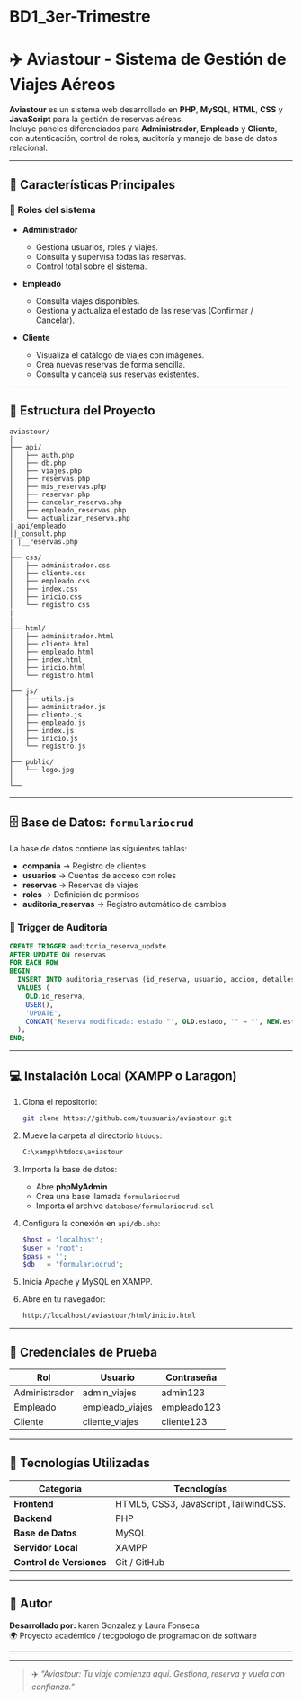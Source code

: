 # BD1_3er-Trimestre
# ✈️ Aviastour - Sistema de Gestión de Viajes Aéreos

**Aviastour** es un sistema web desarrollado en **PHP**, **MySQL**, **HTML**, **CSS** y **JavaScript** para la gestión de reservas aéreas.  
Incluye paneles diferenciados para **Administrador**, **Empleado** y **Cliente**, con autenticación, control de roles, auditoría y manejo de base de datos relacional.

---

## 🚀 Características Principales

### 👤 Roles del sistema
- **Administrador**
  - Gestiona usuarios, roles y viajes.
  - Consulta y supervisa todas las reservas.
  - Control total sobre el sistema.

- **Empleado**
  - Consulta viajes disponibles.
  - Gestiona y actualiza el estado de las reservas (Confirmar / Cancelar).

- **Cliente**
  - Visualiza el catálogo de viajes con imágenes.
  - Crea nuevas reservas de forma sencilla.
  - Consulta y cancela sus reservas existentes.

---

## 🧩 Estructura del Proyecto

```
aviastour/
│
├── api/
│   ├── auth.php
│   ├── db.php
│   ├── viajes.php
│   ├── reservas.php
│   ├── mis_reservas.php
│   ├── reservar.php
│   ├── cancelar_reserva.php
│   ├── empleado_reservas.php
│   └── actualizar_reserva.php
|_api/empleado
||_consult.php
| |__reservas.php
│
├── css/
│   ├── administrador.css
│   ├── cliente.css
│   ├── empleado.css
│   ├── index.css
│   ├── inicio.css
│   └── registro.css
|    
│
├── html/
│   ├── administrador.html
│   ├── cliente.html
│   ├── empleado.html
│   ├── index.html
│   ├── inicio.html
│   └── registro.html
│
├── js/
│   ├── utils.js
│   ├── administrador.js
│   ├── cliente.js
│   ├── empleado.js
│   ├── index.js
│   ├── inicio.js
│   └── registro.js
│
├── public/
│   └── logo.jpg
│
└── 
```

---

## 🗄️ Base de Datos: `formulariocrud`

La base de datos contiene las siguientes tablas:

- **compania** → Registro de clientes
- **usuarios** → Cuentas de acceso con roles
- **reservas** → Reservas de viajes
- **roles** → Definición de permisos
- **auditoria_reservas** → Registro automático de cambios

### 🎯 Trigger de Auditoría
```sql
CREATE TRIGGER auditoria_reserva_update
AFTER UPDATE ON reservas
FOR EACH ROW
BEGIN
  INSERT INTO auditoria_reservas (id_reserva, usuario, accion, detalles)
  VALUES (
    OLD.id_reserva,
    USER(),
    'UPDATE',
    CONCAT('Reserva modificada: estado "', OLD.estado, '" → "', NEW.estado, '"')
  );
END;
```

---

## 💻 Instalación Local (XAMPP o Laragon)

1. Clona el repositorio:
   ```bash
   git clone https://github.com/tuusuario/aviastour.git
   ```

2. Mueve la carpeta al directorio `htdocs`:
   ```bash
   C:\xampp\htdocs\aviastour
   ```

3. Importa la base de datos:
   - Abre **phpMyAdmin**
   - Crea una base llamada `formulariocrud`
   - Importa el archivo `database/formulariocrud.sql`

4. Configura la conexión en `api/db.php`:
   ```php
   $host = 'localhost';
   $user = 'root';
   $pass = '';
   $db   = 'formulariocrud';
   ```

5. Inicia Apache y MySQL en XAMPP.

6. Abre en tu navegador:
   ```bash
   http://localhost/aviastour/html/inicio.html
   ```

---

## 🔐 Credenciales de Prueba

| Rol | Usuario | Contraseña |
|------|----------|-------------|
| Administrador | admin_viajes | admin123 |
| Empleado | empleado_viajes | empleado123 |
| Cliente | cliente_viajes | cliente123 |

---

## 🧠 Tecnologías Utilizadas

| Categoría | Tecnologías |
|------------|-------------|
| **Frontend** | HTML5, CSS3, JavaScript ,TailwindCSS.|
| **Backend** | PHP |
| **Base de Datos** | MySQL |
| **Servidor Local** | XAMPP |
| **Control de Versiones** | Git / GitHub |

---

## 🧾 Autor

**Desarrollado por:** karen Gonzalez y Laura Fonseca   
🌍 Proyecto académico / tecgbologo de programacion de software

---


---

> ✈️ *“Aviastour: Tu viaje comienza aquí. Gestiona, reserva y vuela con confianza.”*
